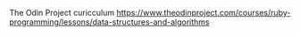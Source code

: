 The Odin Project curicculum https://www.theodinproject.com/courses/ruby-programming/lessons/data-structures-and-algorithms